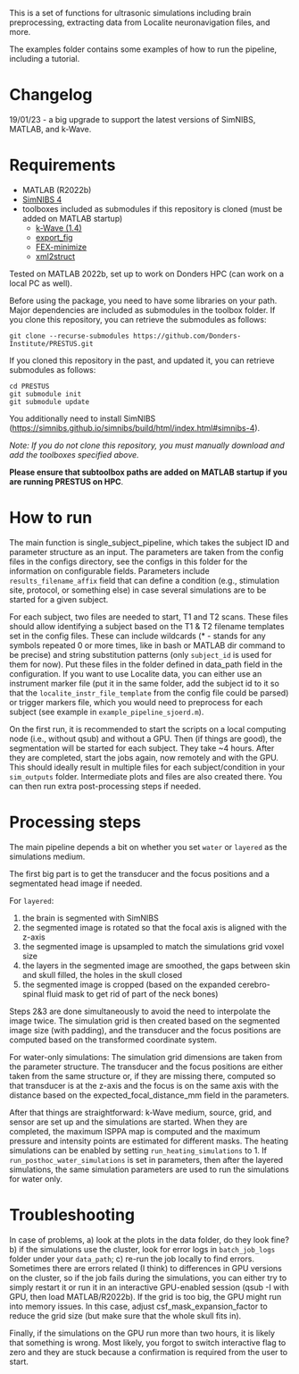 This is a set of functions for ultrasonic simulations including brain preprocessing, extracting data from Localite neuronavigation files, and more. 

The examples folder contains some examples of how to run the pipeline, including a tutorial.

# Changelog

19/01/23 - a big upgrade to support the latest versions of SimNIBS, MATLAB, and k-Wave. 

# Requirements

- MATLAB (R2022b)
- [SimNIBS 4](https://github.com/simnibs/simnibs)
- toolboxes included as submodules if this repository is cloned (must be added on MATLAB startup)
    - [k-Wave (1.4)](https://github.com/ucl-bug/k-wave.git)
    - [export_fig](https://github.com/altmany/export_fig)
    - [FEX-minimize](https://github.com/rodyo/FEX-minimize.git)
    - [xml2struct](https://github.com/joe-of-all-trades/xml2struct)

Tested on MATLAB 2022b, set up to work on Donders HPC (can work on a local PC as well). 

Before using the package, you need to have some libraries on your path. Major dependencies are included as submodules in the toolbox folder. If you clone this repository, you can retrieve the submodules as follows:
```
git clone --recurse-submodules https://github.com/Donders-Institute/PRESTUS.git
```

If you cloned this repository in the past, and updated it, you can retrieve submodules as follows:
```
cd PRESTUS
git submodule init
git submodule update
```

You additionally need to install SimNIBS (https://simnibs.github.io/simnibs/build/html/index.html#simnibs-4).

*Note: If you do not clone this repository, you must manually download and add the toolboxes specified above.*

**Please ensure that subtoolbox paths are added on MATLAB startup if you are running PRESTUS on HPC**.

# How to run

The main function is single_subject_pipeline, which takes the subject ID and parameter structure as an input. The parameters are taken from the config files in the configs directory, see the configs in this folder for the information on configurable fields. Parameters include `results_filename_affix` field that can define a condition (e.g., stimulation site, protocol, or something else) in case several simulations are to be started for a given subject. 

For each subject, two files are needed to start, T1 and T2 scans. These files should allow identifying a subject based on the T1 & T2 filename templates set in the config files. These can include wildcards (\* - stands for any symbols repeated 0 or more times, like in bash or MATLAB dir command to be precise) and string substitution patterns (only `subject_id` is used for them for now). Put these files in the folder defined in data_path field in the configuration. If you want to use Localite data, you can either use an instrument marker file (put it in the same folder, add the subject id to it so that the `localite_instr_file_template` from the config file could be parsed) or trigger markers file, which you would need to preprocess for each subject (see example in `example_pipeline_sjoerd.m`). 

On the first run, it is recommended to start the scripts on a local computing node (i.e., without qsub) and without a GPU. Then (if things are good), the segmentation will be started for each subject. They take ~4 hours. After they are completed, start the jobs again, now remotely and with the GPU. This should ideally result in multiple files for each subject/condition in your `sim_outputs` folder. Intermediate plots and files are also created there. You can then run extra post-processing steps if needed.

# Processing steps

The main pipeline depends a bit on whether you set `water` or `layered` as the simulations medium. 

The first big part is to get the transducer and the focus positions and a segmentated head image if needed.

For `layered`:
1) the brain is segmented with SimNIBS
2) the segmented image is rotated so that the focal axis is aligned with the z-axis 
3) the segmented image is upsampled to match the simulations grid voxel size
4) the layers in the segmented image are smoothed, the gaps between skin and skull filled, the holes in the skull closed
5) the segmented image is cropped (based on the expanded cerebro-spinal fluid mask to get rid of part of the neck bones)

Steps 2&3 are done simultaneously to avoid the need to interpolate the image twice. 
The simulation grid is then created based on the segmented image size (with padding), and the transducer and the focus positions are computed based on the transformed coordinate system. 

For water-only simulations:
The simulation grid dimensions are taken from the parameter structure. The transducer and the focus positions are either taken from the same structure or, if they are missing there, computed so that transducer is at the z-axis and the focus is on the same axis with the distance based on the  expected_focal_distance_mm field in the parameters.

After that things are straightforward: k-Wave medium, source, grid, and sensor are set up and the simulations are started. When they are completed, the maximum ISPPA map is computed and the maximum pressure and intensity points are estimated for different masks. The heating simulations can be enabled by setting `run_heating_simulations` to 1. If `run_posthoc_water_simulations` is set in parameters, then after the layered simulations, the same simulation parameters are used to run the simulations for water only.

# Troubleshooting

In case of problems, a) look at the plots in the data folder, do they look fine? b) if the simulations use the cluster, look for error logs in `batch_job_logs` folder under your `data_path`; c) re-run the job locally to find errors. Sometimes there are errors related (I think) to differences in GPU versions on the cluster, so if the job fails during the simulations, you can either try to simply restart it or run it in an interactive GPU-enabled session (qsub -I with GPU, then load MATLAB/R2022b). If the grid is too big, the GPU might run into memory issues. In this case, adjust csf_mask_expansion_factor to reduce the grid size (but make sure that the whole skull fits in).

Finally, if the simulations on the GPU run more than two hours, it is likely that something is wrong. Most likely, you forgot to switch interactive flag to zero and they are stuck because a confirmation is required from the user to start. 
